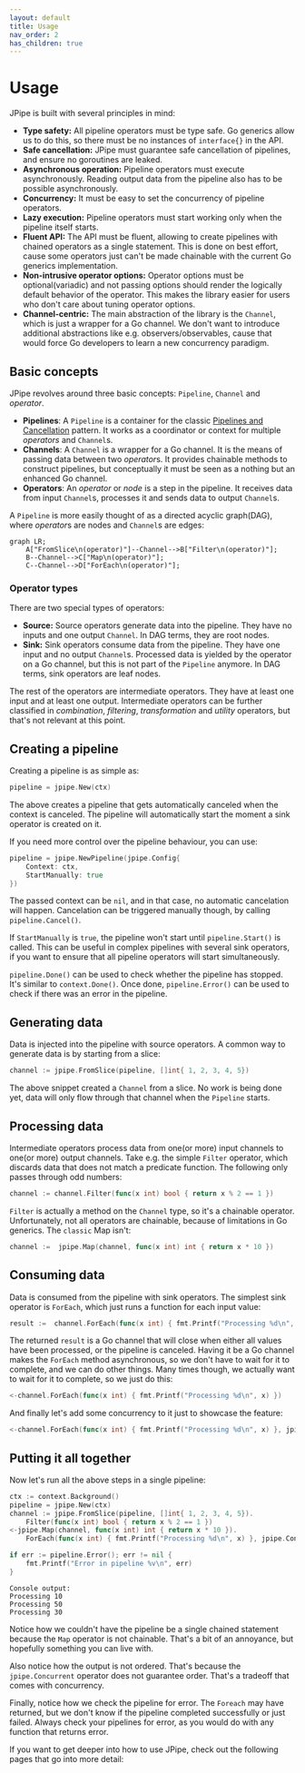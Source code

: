 ```yaml
---
layout: default
title: Usage
nav_order: 2
has_children: true
---
```


<h1>Usage</h1>

JPipe is built with several principles in mind:

- **Type safety:** All pipeline operators must be type safe. Go generics allow us to do this, so there must be no instances of `interface{}` in the API.
- **Safe cancellation:** JPipe must guarantee safe cancellation of pipelines, and ensure no goroutines are leaked.
- **Asynchronous operation:** Pipeline operators must execute asynchronously. Reading output data from the pipeline also has to be possible asynchronously.
- **Concurrency:** It must be easy to set the concurrency of pipeline operators.
- **Lazy execution:** Pipeline operators must start working only when the pipeline itself starts.
- **Fluent API:** The API must be fluent, allowing to create pipelines with chained operators as a single statement. This is done on best effort, cause some operators just can't be made chainable with the current Go generics implementation.
- **Non-intrusive operator options:** Operator options must be optional(variadic) and not passing options should render the logically default behavior of the operator. This makes the library easier for users who don't care about tuning operator options.
- **Channel-centric:** The main abstraction of the library is the `Channel`, which is just a wrapper for a Go channel. We don't want to introduce additional abstractions like e.g. observers/observables, cause that would force Go developers to learn a new concurrency paradigm.

<h2>Basic concepts</h2>

JPipe revolves around three basic concepts: `Pipeline`, `Channel` and *operator*.

- **Pipelines**: A `Pipeline` is a container for the classic [Pipelines and Cancellation](https://go.dev/blog/pipelines) pattern. It works as a coordinator or context for multiple *operators* and `Channel`s.
- **Channels**: A `Channel` is a wrapper for a Go channel. It is the means of passing data between two *operator*s. It provides chainable methods to construct pipelines, but conceptually it must be seen as a nothing but an enhanced Go channel.
- **Operators**: An *operator* or *node* is a step in the pipeline. It receives data from input `Channel`s, processes it and sends data to output `Channel`s.

A `Pipeline` is more easily thought of as a directed acyclic graph(DAG), where *operator*s are nodes and `Channel`s are edges:

```mermaid
graph LR;
    A["FromSlice\n(operator)"]--Channel-->B["Filter\n(operator)"];
    B--Channel-->C["Map\n(operator)"];
    C--Channel-->D["ForEach\n(operator)"];
```

<h3>Operator types</h3>

There are two special types of operators:

- **Source:** Source operators generate data into the pipeline. They have no inputs and one output `Channel`. In DAG terms, they are root nodes.
- **Sink:** Sink operators consume data from the pipeline. They have one input and no output `Channel`s. Processed data is yielded by the operator on a Go channel, but this is not part of the `Pipeline` anymore. In DAG terms, sink operators are leaf nodes.

The rest of the operators are intermediate operators. They have at least one input and at least one output. Intermediate operators can be further classified in *combination*, *filtering*, *transformation* and *utility* operators, but that's not relevant at this point.

<h2>Creating a pipeline</h2>

Creating a pipeline is as simple as:

```go
pipeline = jpipe.New(ctx)
```

The above creates a pipeline that gets automatically canceled when the context is canceled. The pipeline will automatically start the moment a sink operator is created on it.

If you need more control over the pipeline behaviour, you can use:

```go
pipeline = jpipe.NewPipeline(jpipe.Config{
    Context: ctx,
    StartManually: true
})
```

The passed context can be `nil`, and in that case, no automatic cancelation will happen. Cancelation can be triggered manually though, by calling `pipeline.Cancel()`.

If `StartManually` is `true`, the pipeline won't start until `pipeline.Start()` is called. This can be useful in complex pipelines with several sink operators, if you want to ensure that all pipeline operators will start simultaneously.

`pipeline.Done()` can be used to check whether the pipeline has stopped. It's similar to `context.Done()`. Once done, `pipeline.Error()` can be used to check if there was an error in the pipeline.

<h2>Generating data</h2>

Data is injected into the pipeline with source operators. A common way to generate data is by starting from a slice:

```go
channel := jpipe.FromSlice(pipeline, []int{ 1, 2, 3, 4, 5})
```

The above snippet created a `Channel` from a slice. No work is being done yet, data will only flow through that channel when the `Pipeline` starts.

<h2>Processing data</h2>

Intermediate operators process data from one(or more) input channels to one(or more) output channels. Take e.g. the simple `Filter` operator, which discards data that does not match a predicate function. The following only passes through odd numbers:

```go
channel := channel.Filter(func(x int) bool { return x % 2 == 1 })
```

`Filter` is actually a method on the `Channel` type, so it's a chainable operator. Unfortunately, not all operators are chainable, because of limitations in Go generics. The `classic` Map isn't:

```go
channel :=  jpipe.Map(channel, func(x int) int { return x * 10 })
```

<h2>Consuming data</h2>

Data is consumed from the pipeline with sink operators. The simplest sink operator is `ForEach`, which just runs a function for each input value:

```go
result :=  channel.ForEach(func(x int) { fmt.Printf("Processing %d\n", x) })
```

The returned `result` is a Go channel that will close when either all values have been processed, or the pipeline is canceled. Having it be a Go channel makes the `ForEach` method asynchronous, so we don't have to wait for it to complete, and we can do other things. Many times though, we actually want to wait for it to complete, so we just do this:

```go
<-channel.ForEach(func(x int) { fmt.Printf("Processing %d\n", x) })
```

And finally let's add some concurrency to it just to showcase the feature:

```go
<-channel.ForEach(func(x int) { fmt.Printf("Processing %d\n", x) }, jpipe.Concurrent(2))
```

<h2>Putting it all together</h2>

Now let's run all the above steps in a single pipeline:

```go
ctx := context.Background()
pipeline = jpipe.New(ctx)
channel := jpipe.FromSlice(pipeline, []int{ 1, 2, 3, 4, 5}).
    Filter(func(x int) bool { return x % 2 == 1 })
<-jpipe.Map(channel, func(x int) int { return x * 10 }).
    ForEach(func(x int) { fmt.Printf("Processing %d\n", x) }, jpipe.Concurrent(2))

if err := pipeline.Error(); err != nil {
    fmt.Printf("Error in pipeline %v\n", err)
}
```
```
Console output:
Processing 10
Processing 50
Processing 30
```

Notice how we couldn't have the pipeline be a single chained statement because the `Map` operator is not chainable. That's a bit of an annoyance, but hopefully something you can live with.

Also notice how the output is not ordered. That's because the `jpipe.Concurrent` operator does not guarantee order. That's a tradeoff that comes with concurrency.

Finally, notice how we check the pipeline for error. The `Foreach` may have returned, but we don't know if the pipeline completed successfully or just failed. Always check your pipelines for error, as you would do with any function that returns error.

If you want to get deeper into how to use JPipe, check out the following pages that go into more detail: